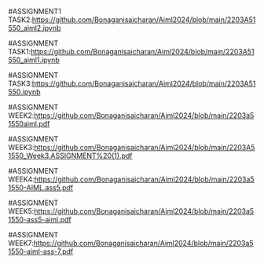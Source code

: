 #ASSIGNMENT1 TASK2:https://github.com/Bonaganisaicharan/Aiml2024/blob/main/2203A51550_aiml2.ipynb

#ASSIGNMENT TASK1:https://github.com/Bonaganisaicharan/Aiml2024/blob/main/2203A51550_aiml1.ipynb

#ASSIGNMENT TASK3:https://github.com/Bonaganisaicharan/Aiml2024/blob/main/2203A51550.ipynb

#ASSIGNMENT WEEK2:https://github.com/Bonaganisaicharan/Aiml2024/blob/main/2203a51550aiml.pdf

#ASSIGNMENT WEEK3:https://github.com/Bonaganisaicharan/Aiml2024/blob/main/2203A51550_Week3.ASSIGNMENT%20(1).pdf

#ASSIGNMENT WEEK4:https://github.com/Bonaganisaicharan/Aiml2024/blob/main/2203a51550-AIML.ass5.pdf

#ASSIGNMENT WEEK5:https://github.com/Bonaganisaicharan/Aiml2024/blob/main/2203a51550-ass5-aiml.pdf

#ASSIGNMENT WEEK7:https://github.com/Bonaganisaicharan/Aiml2024/blob/main/2203a51550-aiml-ass-7.pdf
